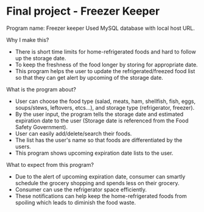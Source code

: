 # Final project - Freezer Keeper

Program name: Freezer keeper 
Used MySQL database with local host URL. 

Why I make this?
-	There is short time limits for home-refrigerated foods and hard to follow up the storage date.
-	To keep the freshness of the food longer by storing for appropriate date.
-	This program helps the user to update the refrigerated/freezed food list so that they can get alert by upcoming of the storage date.

What is the program about?
-	User can choose the food type (salad, meats, ham, shellfish, fish, eggs, soups/stews, leftovers, etcs...), and storage type (refrigerator, freezer).
-	By the user input, the program tells the storage date and estimated expiration date to the user (Storage date is referenced from the Food Safety Government).
-	User can easily add/delete/search their foods.
-	The list has the user's name so that foods are differentiated by the users.
-	This program shows upcoming expiration date lists to the user.

What to expect from this program?
-	Due to the alert of upcoming expiration date, consumer can smartly schedule the grocery shopping and spends less on their grocery.
-	Consumer can use the refrigerator space efficiently.
-	These notifications can help keep the home-refrigerated foods from spoiling which leads to diminish the food waste.
